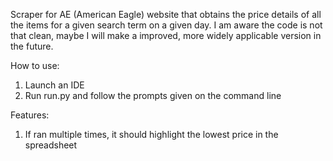 Scraper for AE (American Eagle) website that obtains
the price details of all the items for a given
search term on a given day. I am aware the code is
not that clean, maybe I will make a improved, more widely applicable version
in the future.

How to use:
1. Launch an IDE
2. Run run.py and follow the prompts given on the command line

Features:
1. If ran multiple times, it should highlight the lowest price in the spreadsheet